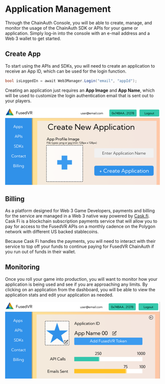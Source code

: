 # Application Management

Through the ChainAuth Console, you will be able to create, manage, and monitor the usage of the ChainAuth SDK or APIs for your game or application. Simply log-in into the console with an e-mail address and a Web 3 wallet to get started. 

## Create App

To start using the APIs and SDKs, you will need to create an application to receive an App ID, which can be used for the login function.

```csharp
bool isLoggedIn = await Web3Manager.Login("email", "appId");
```
Creating an application just requires an **App Image** and **App Name**, which will be used to customize the login authentication email that is sent out to your players. 

![Create Application](../resources/createApp.png)

## Billing

As a platform designed for Web 3 Game Developers, payments and billing for the service are managed in a Web 3 native way powered by [Cask.fi](https://www.cask.fi/). Cask Fi is a blockchain subscription payments service that will allow you to pay for access to the FusedVR APIs on a monthly cadence on the Polygon network with different US backed stablecoins. 

Because Cask Fi handles the payments, you will need to interact with their service to top off your funds to continue paying for FusedVR ChainAuth if you run out of funds in their wallet. 

## Monitoring

Once you roll your game into production, you will want to monitor how your application is being used and see if you are approaching any limits. By clicking on an application from the dashboard, you will be able to view the application stats and edit your application as needed.

![Monitor Application](../resources/showApp.png)